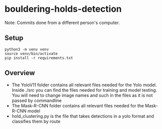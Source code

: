 # bouldering-holds-detection

Note: Commits done from a different person's computer. 

## Setup

```
python3 -m venv venv
source venv/bin/activate
pip install -r requirements.txt
```

## Overview
- The YoloV11 folder contains all relevant files needed for the Yolo model. Inside ./src you can find the files needed for training and model testing. You will need to change image names and such in the files as it is not passed by commandline
- The Mask-R-CNN folder contains all relevant files needed for the Mask-R-CNN model
- hold_clustering.py is the file that takes detections in a yolo format and classifies them by route
